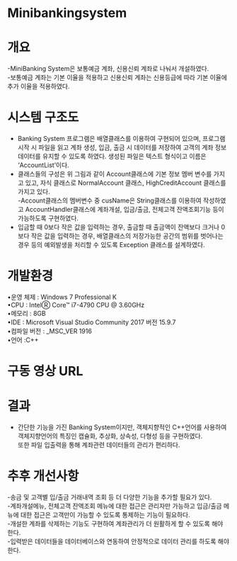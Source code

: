 # **Minibankingsystem**  

# **개요**  
-MiniBanking System은 보통예금 계좌, 신용신뢰 계좌로 나눠서 개설하였다.  
-보통예금 계좌는 기본 이율을 적용하고 신용신뢰 계좌는 신용등급에 따라 기본 이율에 추가 이율을 적용하였다.   

# **시스템 구조도**  
- Banking System 프로그램은 배열클래스를 이용하여 구현되어 있으며, 프로그램 시작 시 파일을 읽고 계좌 생성, 입금, 출금 시 데이터를 저장하여 고객의 계좌 정보 데이터를 유지할 수 있도록 하였다. 생성된 파일은 텍스트 형식이고 이름은 ‘AccountList’이다.  
- 클래스들의 구성은 위 그림과 같이 Account클래스에 기본 정보 멤버 변수를 가지고 있고, 자식 클래스로 NormalAccount 클래스, HighCreditAccount 클래스를 가지고 있다.   
-Account클래스의 멤버변수 중 cusName은 String클래스를 이용하여 작성하였고 AccountHandler클래스에 계좌개설, 입금/출금, 전체고객 잔액조회기능 등이 가능하도록 구현하였다.  
- 입금할 때 0보다 작은 값을 입력하는 경우, 출금할 때 출금액이 잔액보다 크거나 0보다 작은 값을 입력하는 경우, 배열클래스의 저장가능한 공간의 범위를 벗어나는 경우 등의 예외발생을 처리할 수 있도록 Exception 클래스를 설계하였다.  

# **개발환경**  
•운영 체제 : Windows 7 Professional K  
•CPU : IntelⓇ Core™ i7-4790 CPU @ 3.60GHz  
•메모리 : 8GB  
•IDE : Microsoft Visual Studio Community 2017 버전 15.9.7  
•컴파일 버전 : _MSC_VER 1916   
•언어 :C++  

# **구동 영상**   URL  

# **결과**  
- 간단한 기능을 가진 Banking System이지만, 객체지향적인 C++언어를 사용하여 객체지향언어의 특징인 캡슐화, 추상화, 상속성, 다형성 등을 구현하였다.   
  또한 파일 입출력을 통해 계좌관련 데이터들의 관리가 편리하다.  

# **추후 개선사항**
-송금 및 고객별 입/출금 거래내역 조회 등 더 다양한 기능을 추가할 필요가 있다.  
-계좌개설메뉴, 전체고객 잔액조회 메뉴에 대한 접근은 관리자만 가능하고 입금/출금 메뉴에 대한 접근은 고객만이 가능할 수 있도록 통제하는 기능이 필요하다.  
-개설한 계좌를 삭제하는 기능도 구현하여 계좌관리가 더 원활하게 할 수 있도록 해야 한다.  
-입력받은 데이터들을 데이터베이스와 연동하여 안정적으로 데이터 관리를 하도록 해야 한다.  
